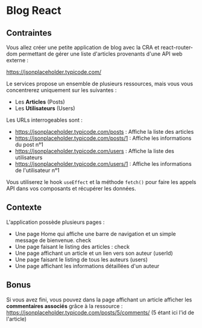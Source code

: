 # Blog React

## Contraintes

Vous allez créer une petite application de blog avec la CRA et react-router-dom permettant de gérer une liste d'articles provenants d'une API web externe :

https://jsonplaceholder.typicode.com/

Le services propose un ensemble de plusieurs ressources, mais vous vous concentrerez uniquement sur les suivantes :

- Les **Articles** (Posts)
- Les **Utilisateurs** (Users)

Les URLs interrogeables sont :

- https://jsonplaceholder.typicode.com/posts : Affiche la liste des articles
- https://jsonplaceholder.typicode.com/posts/1 : Affiche les informations du post n°1
- https://jsonplaceholder.typicode.com/users : Affiche la liste des utilisateurs
- https://jsonplaceholder.typicode.com/users/1 : Affiche les informations de l'utilisateur n°1

Vous utiliserez le hook `useEffect` et la méthode `fetch()` pour faire les appels API dans vos composants et récupérer les données.

## Contexte

L'application possède plusieurs pages :

- Une page Home qui affiche une barre de navigation et un simple message de bienvenue. check
- Une page faisant le listing des articles : check
- Une page affichant un article et un lien vers son auteur (userId) 
- Une page faisant le listing de tous les auteurs (users)
- Une page affichant les informations détaillées d'un auteur

## Bonus

Si vous avez fini, vous pouvez dans la page affichant un article afficher les **commentaires associés** grâce à la ressource : https://jsonplaceholder.typicode.com/posts/5/comments/ (5 étant ici l'id de l'article)